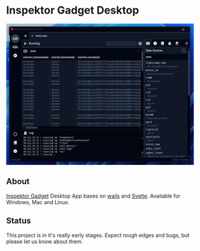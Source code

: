# Inspektor Gadget Desktop

![Screenshot](./doc/screenshot01.png)

## About

[Inspektor Gadget](https://inspektor-gadget.io) Desktop App bases on [wails](https://wails.io) and
[Svelte](https://svelte.dev). Available for Windows, Mac and Linux.

## Status

This project is in it's really early stages. Expect rough edges and bugs, but please let us know about them.
